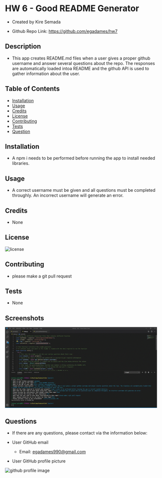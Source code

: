 # HW 6 - Good README Generator

  * Created by Kire Semada

  * Github Repo Link: https://github.com/egadames/hw7

## Description 

  * This app creates README.md files when a user gives a proper github username and answer several questions about the repo. The responses are automatically loaded intoa README and the github API is used to gather information about the user.

## Table of Contents 

  * [Installation](#installation)
  * [Usage](#usage)
  * [Credits](#credits)
  * [License](#license)
  * [Contributing](#contributing)
  * [Tests](#tests)
  * [Question](#question)

## Installation

  * A npm i needs to be performed before running the app to install needed libraries.

## Usage 

  * A correct username must be given and all questions must be completed throughly. An incorrect username will generate an error.

## Credits

  * None

## License

![license](https://img.shields.io/badge/License-UCB-blue)

## Contributing

  * please make a git pull request

## Tests

  * None

## Screenshots

![app screenshot](./utils/img/hw6.gif)

## Questions

  * If there are any questions, please contact via the information below:

  * User GitHub email

    * Email: egadames990@gmail.com
  
  * User GitHub profile picture

  ![github profile image](https://avatars.githubusercontent.com/u/32764408?)

